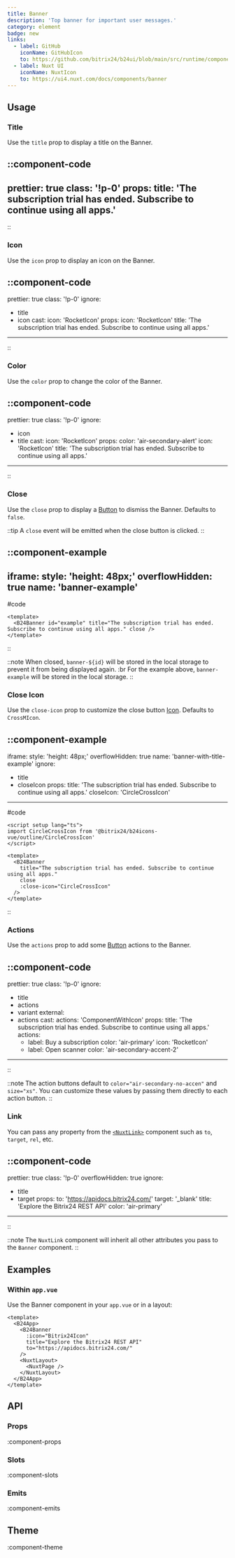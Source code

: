 ```yaml
---
title: Banner
description: 'Top banner for important user messages.'
category: element
badge: new
links:
  - label: GitHub
    iconName: GitHubIcon
    to: https://github.com/bitrix24/b24ui/blob/main/src/runtime/components/Banner.vue
  - label: Nuxt UI
    iconName: NuxtIcon
    to: https://ui4.nuxt.com/docs/components/banner
---
```


## Usage

### Title

Use the `title` prop to display a title on the Banner.

::component-code
---
prettier: true
class: '!p-0'
props:
  title: 'The subscription trial has ended. Subscribe to continue using all apps.'
---
::

### Icon

Use the `icon` prop to display an icon on the Banner.

::component-code
---
prettier: true
class: '!p-0'
ignore:
  - title
  - icon
cast:
  icon: 'RocketIcon'
props:
  icon: 'RocketIcon'
  title: 'The subscription trial has ended. Subscribe to continue using all apps.'
---
::

### Color

Use the `color` prop to change the color of the Banner.

::component-code
---
prettier: true
class: '!p-0'
ignore:
  - icon
  - title
cast:
  icon: 'RocketIcon'
props:
  color: 'air-secondary-alert'
  icon: 'RocketIcon'
  title: 'The subscription trial has ended. Subscribe to continue using all apps.'
---
::

### Close

Use the `close` prop to display a [Button](/docs/components/button/) to dismiss the Banner. Defaults to `false`.

::tip
A `close` event will be emitted when the close button is clicked.
::

::component-example
---
iframe:
  style: 'height: 48px;'
overflowHidden: true
name: 'banner-example'
---
#code

```vue
<template>
  <B24Banner id="example" title="The subscription trial has ended. Subscribe to continue using all apps." close />
</template>
```

::

::note
When closed, `banner-${id}` will be stored in the local storage to prevent it from being displayed again. :br For the example above, `banner-example` will be stored in the local storage.
::

### Close Icon

Use the `close-icon` prop to customize the close button [Icon](https://bitrix24.github.io/b24icons/guide/icons.html). Defaults to `CrossMIcon`.

::component-example
---
iframe:
  style: 'height: 48px;'
overflowHidden: true
name: 'banner-with-title-example'
ignore:
  - title
  - closeIcon
props:
  title: 'The subscription trial has ended. Subscribe to continue using all apps.'
  closeIcon: 'CircleCrossIcon'
---
#code

```vue
<script setup lang="ts">
import CircleCrossIcon from '@bitrix24/b24icons-vue/outline/CircleCrossIcon'
</script>

<template>
  <B24Banner
    title="The subscription trial has ended. Subscribe to continue using all apps."
    close
    :close-icon="CircleCrossIcon"
  />
</template>
```

::

### Actions

Use the `actions` prop to add some [Button](/docs/components/button/) actions to the Banner.

::component-code
---
prettier: true
class: '!p-0'
ignore:
  - title
  - actions
  - variant
external:
  - actions
cast:
  actions: 'ComponentWithIcon'
props:
  title: 'The subscription trial has ended. Subscribe to continue using all apps.'
  actions:
    - label: Buy a subscription
      color: 'air-primary'
      icon: 'RocketIcon'
    - label: Open scanner
      color: 'air-secondary-accent-2'
---
::

::note
The action buttons default to `color="air-secondary-no-accen"` and `size="xs"`. You can customize these values by passing them directly to each action button.
::

### Link

You can pass any property from the [`<NuxtLink>`](https://nuxt.com/docs/api/components/nuxt-link) component such as `to`, `target`, `rel`, etc.

::component-code
---
prettier: true
class: '!p-0'
overflowHidden: true
ignore:
  - title
  - target
props:
  to: 'https://apidocs.bitrix24.com/'
  target: '_blank'
  title: 'Explore the Bitrix24 REST API'
  color: 'air-primary'
---
::

::note
The `NuxtLink` component will inherit all other attributes you pass to the `Banner` component.
::

## Examples

### Within `app.vue`

Use the Banner component in your `app.vue` or in a layout:

```vue [app.vue]{3-7}
<template>
  <B24App>
    <B24Banner
      :icon="Bitrix24Icon"
      title="Explore the Bitrix24 REST API"
      to="https://apidocs.bitrix24.com/"
    />
    <NuxtLayout>
      <NuxtPage />
    </NuxtLayout>
  </B24App>
</template>
```

## API

### Props

:component-props

### Slots

:component-slots

### Emits

:component-emits

## Theme

:component-theme
